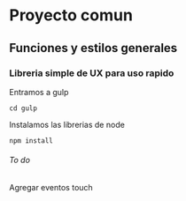 # Proyecto comun

## Funciones y estilos generales

### Libreria simple de UX para uso rapido


Entramos a gulp

```
cd gulp
```

Instalamos las librerias de node

```
npm install
```


###### To do

Agregar eventos touch